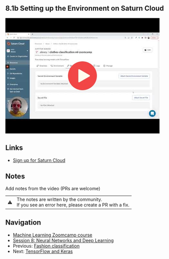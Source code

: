 ## 8.1b Setting up the Environment on Saturn Cloud

<a href="https://www.youtube.com/watch?v=WZCjsyV8hZE&list=PL3MmuxUbc_hIhxl5Ji8t4O6lPAOpHaCLR"><img src="images/thumbnail-8-01b.jpg"></a>

## Links

* [Sign up for Saturn Cloud](https://bit.ly/saturn-mlzoomcamp)


## Notes

Add notes from the video (PRs are welcome)


<table>
   <tr>
      <td>⚠️</td>
      <td>
         The notes are written by the community. <br>
         If you see an error here, please create a PR with a fix.
      </td>
   </tr>
</table>


## Navigation

* [Machine Learning Zoomcamp course](../)
* [Session 8: Neural Networks and Deep Learning](./)
* Previous: [Fashion classification](01-fashion-classification.md)
* Next: [TensorFlow and Keras](02-tensorflow-keras.md)